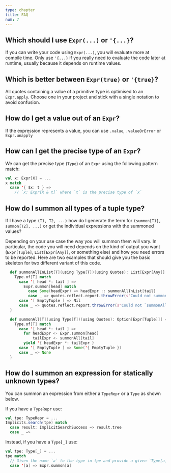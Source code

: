 ```yaml
---
type: chapter
title: FAQ
num: 7
---
```


## Which should I use `Expr(...)` or `'{...}`?
If you can write your code using `Expr(...)`, you will evaluate more at compile time.
Only use `'{...}` if you really need to evaluate the code later at runtime, usually because it depends on runtime values.

## Which is better between `Expr(true)` or `'{true}`?
All quotes containing a value of a primitive type is optimised to an `Expr.apply`.
Choose one in your project and stick with a single notation to avoid confusion.

## How do I get a value out of an `Expr`?
If the expression represents a value, you can use `.value`, `.valueOrError` or `Expr.unapply`

## How can I get the precise type of an `Expr`?
We can get the precise type (`Type`) of an `Expr` using the following pattern match:
```scala
val x: Expr[X] = ...
x match
  case '{ $x: t } =>
    // `x: Expr[X & t]` where `t` is the precise type of `x`
```

## How do I summon all types of a tuple type?
If I have a type `(T1, T2, ...)` how do I generate the term for `(summon[T1], summon[T2], ...)` or get the individual expressions with the summoned values?

Depending on your use case the way you will summon them will vary.
In particular, the code you will need depends on the kind of output you want (`Expr[Tuple]`, `List[Expr[Any]]`, or something else) and how you need errors to be reported.
Here are two examples that should give you the basic skeleton for two different variant of this code.

```scala
  def summonAllInList[T](using Type[T])(using Quotes): List[Expr[Any]] = {
    Type.of[T] match
      case '[ head *: tail ] =>
        Expr.summon[head] match
          case Some(headExpr) => headExpr :: summonAllInList[tail]
          case _ => quotes.reflect.report.throwError(s"Could not summon ${Type.show[head]}")
      case '[ EmptyTuple ] => Nil
      case _ => quotes.reflect.report.throwError(s"Could not `summonAllInList` of tuple with unknown size: ${Type.show[T]}")
  }
```

```scala
  def summonAll[T](using Type[T])(using Quotes): Option[Expr[Tuple]]] = {
    Type.of[T] match
      case '[ head *: tail ] =>
        for headExpr <- Expr.summon[head]
            tailExpr <- summonAll[tail]
        yield '{ headExpr *: tailExpr }
      case '[ EmptyTuple ] => Some('{ EmptyTuple })
      case _ => None
  }
```

## How do I summon an expression for statically unknown types?

You can summon an expression from either a `TypeRepr` or a `Type` as shown below.

If you have a `TypeRepr` use:
```scala
val tpe: TypeRepr = ...
Implicits.search(tpe) match
  case result: ImplicitSearchSuccess => result.tree
  case _ =>
```

Instead, if you have a `Type[_]` use:
```scala
val tpe: Type[_] = ...
tpe match
  // Given the name `a` to the type in tpe and provide a given `Type[a]`
  case '[a] => Expr.summon[a]
```
